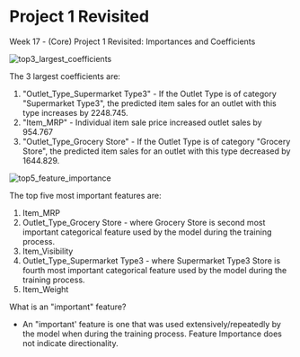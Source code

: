 # Project 1 Revisited
 Week 17 - (Core) Project 1 Revisited: Importances and Coefficients


![top3_largest_coefficients](https://github.com/RJKool/Project-1-Revisited/assets/123280849/e54409fb-db7d-4d68-9c5e-a63da3049c66)


The 3 largest coefficients are:
1.  "Outlet_Type_Supermarket Type3" - If the Outlet Type is of category "Supermarket Type3", the predicted item sales for an outlet with this type increases by 2248.745.
2.  "Item_MRP" - Individual item sale price increased outlet sales by 954.767
3.  "Outlet_Type_Grocery Store" - If the Outlet Type is of category "Grocery Store", the predicted item sales for an outlet with this type decreased by 1644.829.


![top5_feature_importance](https://github.com/RJKool/Project-1-Revisited/assets/123280849/59a1e584-8dad-4e33-b704-5361eee4bf17)


The top five most important features are:
1.  Item_MRP
2.  Outlet_Type_Grocery Store - where Grocery Store is second most important categorical feature used by the model during the training process.
3.  Item_Visibility
4.  Outlet_Type_Supermarket Type3 - where Supermarket Type3 Store is fourth most important categorical feature used by the model during the training process.
5.  Item_Weight

What is an "important" feature?


* An "important' feature is one that was used extensively/repeatedly by the model when during the training process. Feature Importance does not indicate directionality.

